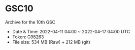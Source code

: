 # GSC10
Archive for the 10th GSC

- Date & Time: 2022-04-11 04:00 ~ 2022-04-17 04:00 UTC
- Token: G98263
- File size: 534 MB (Raw) + 212 MB (git)
